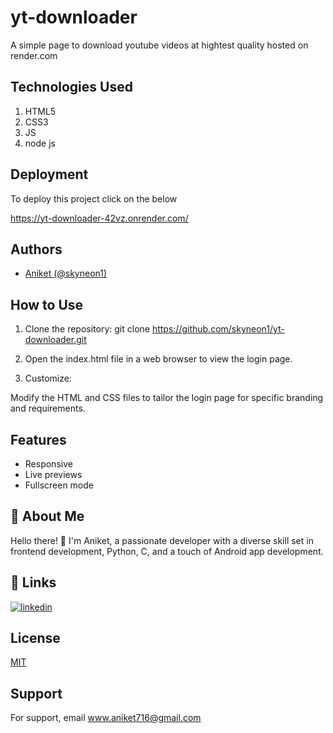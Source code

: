 # yt-downloader

A simple page to download youtube videos at hightest quality hosted on render.com



## Technologies Used

1. HTML5  
2. CSS3
3. JS
4. node js
   

## Deployment

To deploy this project click on the below 

https://yt-downloader-42vz.onrender.com/


## Authors

- [Aniket (@skyneon1)](https://www.github.com/skyneon1)


## How to Use
1. Clone the repository:
git clone https://github.com/skyneon1/yt-downloader.git

2. Open the index.html file in a web browser to view the login page.

3. Customize:

Modify the HTML and CSS files to tailor the login page for specific branding and requirements.
## Features

- Responsive
- Live previews
- Fullscreen mode



## 🚀 About Me
Hello there! 👋 I'm Aniket, a passionate developer with a diverse skill set in frontend development, Python, C, and a touch of Android app development. 

## 🔗 Links

[![linkedin](https://img.shields.io/badge/linkedin-0A66C2?style=for-the-badge&logo=linkedin&logoColor=white)](https://www.linkedin.com/in/aniket716)






## License

[MIT](https://choosealicense.com/licenses/mit/)


## Support

For support, email www.aniket716@gmail.com


